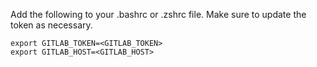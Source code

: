 Add the following to your .bashrc or .zshrc file. Make sure to update the token as necessary.

```
export GITLAB_TOKEN=<GITLAB_TOKEN>
export GITLAB_HOST=<GITLAB_HOST>
```
